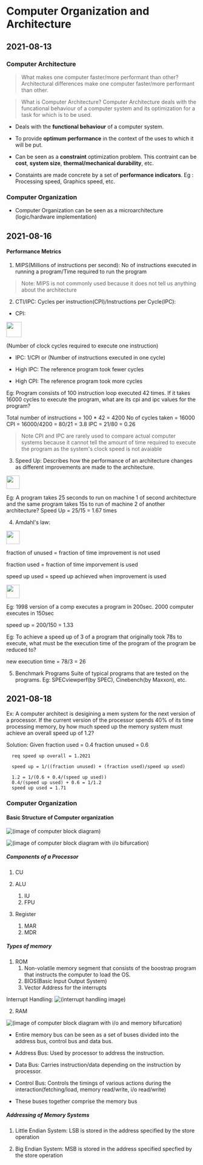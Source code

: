 # Computer Organization and Architecture

## 2021-08-13

### Computer Architecture

> What makes one computer faster/more performant than other?
> Architectural differences make one computer faster/more performant than other.

> What is Computer Architecture?
> Computer Architecture deals with the funcational behaviour of a computer system and its optimization for a task for which is to be used.  

* Deals with the **functional behaviour** of a computer system.

* To provide **optimum performance** in the context of the uses to which it will be put. 

* Can be seen as a **constraint** optimization problem. This contraint can be **cost**, **system size**, **thermal/mechanical durability**, etc.

* Constaints are made concrete by a set of **performance indicators**. Eg : Processing speed, Graphics speed, etc. 

### Computer Organization

<!-- * Computer organization deals with the implementation of computer architecture at a hardware.  -->

* Computer Organization can be seen as a microarchitecture (logic/hardware implementation)

## 2021-08-16
#### Performance Metrics
1. MIPS(Millions of instructions per second): 
No of instructions executed in running a program/Time required to run the program

> Note: MIPS is not commonly used because it does not tell us anything about the architecture

2. CTI/IPC: Cycles per instruction(CPI)/Instructions per Cycle(IPC):

<!-- * CPI: <font size = 4>$\frac{\text{No of clock cycles required to execute the program}}{\text{No of instructions executed in running the program}}$</font>  -->

* CPI: 

<img height = 40 src="https://render.githubusercontent.com/render/math?math=\frac{\text{No of clock cycles required to execute the program}}{\text{No of instructions executed in running the program}}">

  
(Number of clock cycles required to execute one instruction)

* IPC: 1/CPI or (Number of instructions executed in one cycle)

* High IPC: The reference program took fewer cycles 
* High CPI: The reference program took more cycles

Eg: Program consists of 100 instruction loop executed 42 times. If it takes 16000 cycles to execute the program, what are its cpi and ipc values for the program?

Total number of instructions = 100 * 42 = 4200
No of cycles taken = 16000
CPI = 16000/4200 = 80/21 = 3.8
IPC = 21/80 = 0.26

> Note CPI and IPC are rarely used to compare actual computer systems because it cannot tell the amount of time required to execute the program as the system's clock speed is not avaiable

3. Speed Up: 
Describes how the performance of an architecture changes as different improvements are made to the architecture.

<img height = 35 src="https://render.githubusercontent.com/render/math?math=\text{Speed up} = \frac{\text{Execution time before}}{\text{Execution time after}}">

Eg: A program takes 25 seconds to run on machine 1 of second architecture and the same program takes 15s to run of machine 2 of another architecture? 
Speed Up = 25/15 = 1.67 times

4. Amdahl's law: 

<img height = 35 src="https://render.githubusercontent.com/render/math?math=\text{Execution time new = }\text{(Execution time old)} * (\text{Fraction unused} \space \space %2B \space \frac{\text{fraction used}}{\text{Speed Up used}})">

fraction of unused = fraction of time improvement is not used

fraction used = fraction of time imporvement is used

speed up used = speed up achieved when improvement is used

<img height = 35 src="https://render.githubusercontent.com/render/math?math=\text{Speed up} = \frac{\text{Old Execution time}}{\text{New Execution time}}">

Eg: 1998 version of a comp executes a program in 200sec. 2000 computer executes in 150sec

speed up = 200/150 = 1.33

Eg: To achieve a speed up of 3 of a program that originally took 78s to execute, what must be the execution time of the program of the program be reduced to?

new execution time = 78/3 = 26

5. Benchmark Programs
Suite of typical programs that are tested on the programs. Eg: SPECviewperf(by SPEC), Cinebench(by Maxxon), etc. 

## 2021-08-18

Ex: A computer architect is desigining a mem system for the next version of a processor. If the current version of the processor spends 40% of its time processing memory, by how much speed up the memory system must achieve an overall speed up of 1.2?

Solution: 
Given fraction used = 0.4
      fraction unused = 0.6

      req speed up overall = 1.2021

      speed up = 1/((fraction unused) + (fraction used)/speed up used)

      1.2 = 1/(0.6 + 0.4/(speed up used))
      0.4/(speed up used) + 0.6 = 1/1.2
      speed up used = 1.71

### Computer Organization

#### Basic Structure of Computer organization

![(image of computer block diagram)](https://ik.imagekit.io/ketanprakash001/NotesAssets/Screenshot_20210818_101252_WsWjGuSyT.png?updatedAt=1629267039559)

![(image of computer block diagram with i/o bifurcation)](https://ik.imagekit.io/ketanprakash001/NotesAssets/Screenshot_20210818_101536_a7hbXdGXO.png?updatedAt=1629267038800)

##### Components of a Processor

1. CU

2. ALU 
    1. IU
    1. FPU

3. Register
    1. MAR
    1. MDR

##### Types of memory

1. ROM
    1. Non-volatile memory segment that consists of the boostrap program that instructs the computer to load the OS. 
    1. BIOS(Basic Input Output System)
    1. Vector Address for the interrupts

  Interrupt Handling:
  ![(interrupt handling image)](https://ik.imagekit.io/ketanprakash001/NotesAssets/Screenshot_20210818_102604_Mwi8UVroU.png?updatedAt=1629267037930)

2. RAM

![(image of computer block diagram with i/o and memory bifurcation)](https://ik.imagekit.io/ketanprakash001/NotesAssets/Screenshot_20210818_105312_Z6nmrbY8d.png?updatedAt=1629267037616)

* Entire memory bus can be seen as a set of buses divided into the address bus, control bus and data bus.

* Address Bus: Used by processor to address the instruction. 

* Data Bus: Carries instruction/data depending on the instruction by processor. 

* Control Bus: Controls the timings of various actions during the interaction(fetching/load, memory read/write, i/o read/write)

* These buses together comprise the memory bus

##### Addressing of Memory Systems

1. Little Endian System: LSB is stored in the address specified by the store operation

2. Big Endian System: MSB is stored in the address specified specfied by the store operation